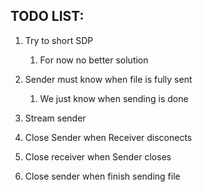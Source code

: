## TODO LIST:

1. Try to short SDP       
    1. For now no better solution

2. Sender must know when file is fully sent
    1. We just know when sending is done
3. Stream sender
4. Close Sender when Receiver disconects
5. Close receiver when Sender closes
6. Close sender when finish sending file